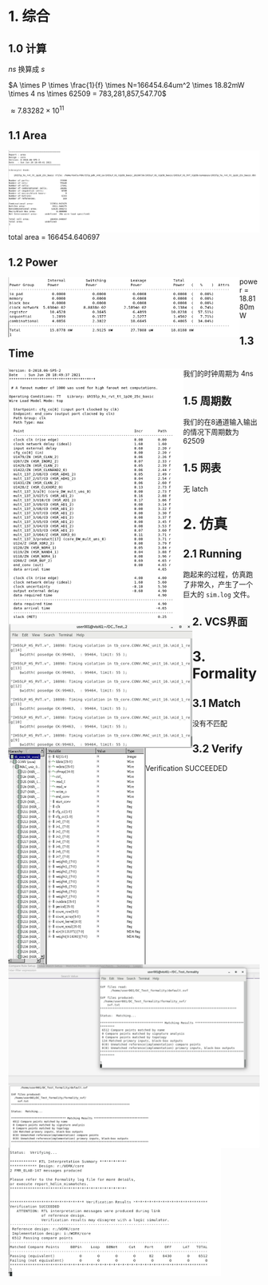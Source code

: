 # 1. 综合

## 1.0 计算

$ns$ 换算成 $s$

$A \times P \times \frac{1}{f} \times N=166454.64um^2 \times 18.82mW \times 4 ns \times 62509 = 783,281,857,547.70$

$\approx 7.83282 \times 10^{11}$

## 1.1 Area

<img src="./Img/report_area.png" align=left style="zoom:50%;" />

total area = 166454.640697

## 1.2 Power

<img src="./Img/report_power.png" align=left style="zoom:50%;" />

power = 18.8180mW

## 1.3 Time

<img src="./Img/report_timing.png" align=left style="zoom:50%;" />

我们的时钟周期为 4ns

## 1.5 周期数

我们的在8通道输入输出的情况下周期数为 62509

## 1.5 网表

无 latch

# 2. 仿真

## 2.1 Running

跑起来的过程，仿真跑了非常久，产生了一个巨大的 `sim.log` 文件。

<img src="./Img/sim_running.png" align=left style="zoom:50%;" />

## 2. VCS界面

<img src="./Img/sim_VCS.png" align=left style="zoom:50%;" />

# 3. Formality

## 3.1 Match

<img src="./Img/formality_match_V2.png" align=left style="zoom:50%;" />

没有不匹配

## 3.2 Verify

<img src="./Img/formality_verify.png" align=left style="zoom:50%;" />

Verification SUCCEEDED

